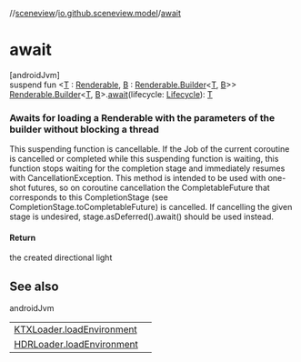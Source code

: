 //[sceneview](../../index.md)/[io.github.sceneview.model](index.md)/[await](await.md)

# await

[androidJvm]\
suspend fun &lt;[T](await.md) : [Renderable](../com.google.ar.sceneform.rendering/-renderable/index.md), [B](await.md) : [Renderable.Builder](../com.google.ar.sceneform.rendering/-renderable/-builder/index.md)&lt;[T](await.md), [B](await.md)&gt;&gt; [Renderable.Builder](../com.google.ar.sceneform.rendering/-renderable/-builder/index.md)&lt;[T](await.md), [B](await.md)&gt;.[await](await.md)(lifecycle: [Lifecycle](https://developer.android.com/reference/kotlin/androidx/lifecycle/Lifecycle.html)): [T](await.md)

###  Awaits for loading a Renderable with the parameters of the builder without blocking a thread

This suspending function is cancellable. If the Job of the current coroutine is cancelled or completed while this suspending function is waiting, this function stops waiting for the completion stage and immediately resumes with CancellationException. This method is intended to be used with one-shot futures, so on coroutine cancellation the CompletableFuture that corresponds to this CompletionStage (see CompletionStage.toCompletableFuture) is cancelled. If cancelling the given stage is undesired, stage.asDeferred().await() should be used instead.

#### Return

the created directional light

## See also

androidJvm

| | |
|---|---|
| [KTXLoader.loadEnvironment](../io.github.sceneview.environment/load-environment.md) |  |
| [HDRLoader.loadEnvironment](../io.github.sceneview.environment/load-environment.md) |  |
